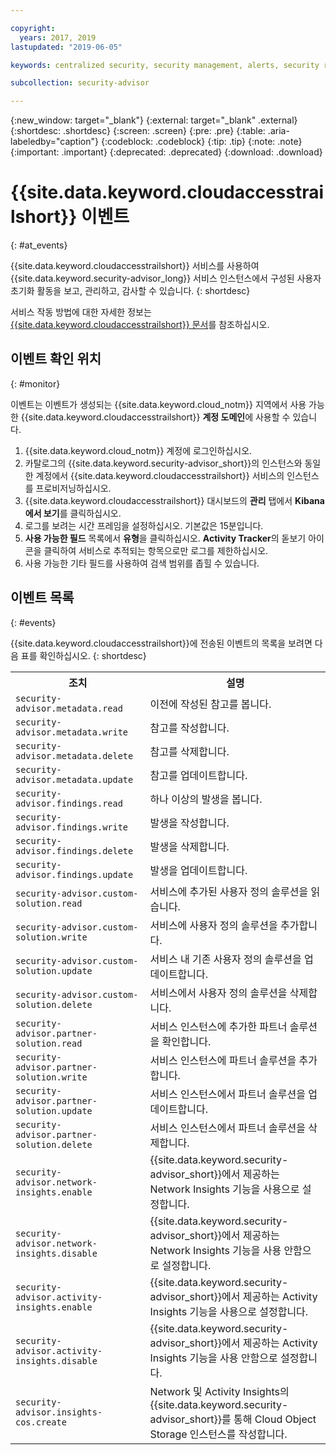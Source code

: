 ```yaml
---

copyright:
  years: 2017, 2019
lastupdated: "2019-06-05"

keywords: centralized security, security management, alerts, security risk, insights, threat detection

subcollection: security-advisor

---
```


{:new_window: target="_blank"}
{:external: target="_blank" .external}
{:shortdesc: .shortdesc}
{:screen: .screen}
{:pre: .pre}
{:table: .aria-labeledby="caption"}
{:codeblock: .codeblock}
{:tip: .tip}
{:note: .note}
{:important: .important}
{:deprecated: .deprecated}
{:download: .download}



# {{site.data.keyword.cloudaccesstrailshort}} 이벤트
{: #at_events}

{{site.data.keyword.cloudaccesstrailshort}} 서비스를 사용하여 {{site.data.keyword.security-advisor_long}} 서비스 인스턴스에서 구성된 사용자 초기화 활동을 보고, 관리하고, 감사할 수 있습니다.
{: shortdesc}






서비스 작동 방법에 대한 자세한 정보는 [{{site.data.keyword.cloudaccesstrailshort}} 문서](/docs/services/cloud-activity-tracker?topic=cloud-activity-tracker-getting-started#getting-started)를 참조하십시오.



## 이벤트 확인 위치
{: #monitor}

이벤트는 이벤트가 생성되는 {{site.data.keyword.cloud_notm}} 지역에서 사용 가능한 {{site.data.keyword.cloudaccesstrailshort}} **계정 도메인**에 사용할 수 있습니다. 

1. {{site.data.keyword.cloud_notm}} 계정에 로그인하십시오.
2. 카탈로그의 {{site.data.keyword.security-advisor_short}}의 인스턴스와 동일한 계정에서 {{site.data.keyword.cloudaccesstrailshort}} 서비스의 인스턴스를 프로비저닝하십시오.
3. {{site.data.keyword.cloudaccesstrailshort}} 대시보드의 **관리** 탭에서 **Kibana에서 보기**를 클릭하십시오.
4. 로그를 보려는 시간 프레임을 설정하십시오. 기본값은 15분입니다.
5. **사용 가능한 필드** 목록에서 **유형**을 클릭하십시오. **Activity Tracker**의 돋보기 아이콘을 클릭하여 서비스로 추적되는 항목으로만 로그를 제한하십시오.
6. 사용 가능한 기타 필드를 사용하여 검색 범위를 좁힐 수 있습니다.



## 이벤트 목록
{: #events}

{{site.data.keyword.cloudaccesstrailshort}}에 전송된 이벤트의 목록을 보려면 다음 표를 확인하십시오.
{: shortdesc}

<table>
  <tr>
    <th>조치</th>
    <th>설명</th>
  </tr>
  <tr>
    <td><code>security-advisor.metadata.read</code></td>
    <td>이전에 작성된 참고를 봅니다.</td>
  </tr>
  <tr>
    <td><code>security-advisor.metadata.write</code></td>
    <td>참고를 작성합니다.</td>
  </tr>
  <tr>
    <td><code>security-advisor.metadata.delete</code></td>
    <td>참고를 삭제합니다.</td>
  </tr>
  <tr>
    <td><code>security-advisor.metadata.update</code></td>
    <td>참고를 업데이트합니다.</td>
  </tr>
  <tr>
    <td><code>security-advisor.findings.read</code></td>
    <td>하나 이상의 발생을 봅니다.</td>
  </tr>
  <tr>
    <td><code>security-advisor.findings.write</code></td>
    <td>발생을 작성합니다.</td>
  </tr>
  <tr>
    <td><code>security-advisor.findings.delete</code></td>
    <td>발생을 삭제합니다.</td>
  </tr>
  <tr>
    <td><code>security-advisor.findings.update</code></td>
    <td>발생을 업데이트합니다.</td>
  </tr>
  <tr>
    <td><code>security-advisor.custom-solution.read</code></td>
    <td>서비스에 추가된 사용자 정의 솔루션을 읽습니다.</td>
  </tr>
  <tr>
    <td><code>security-advisor.custom-solution.write</code></td>
    <td>서비스에 사용자 정의 솔루션을 추가합니다.</td>
  </tr>
  <tr>
    <td><code>security-advisor.custom-solution.update</code></td>
    <td>서비스 내 기존 사용자 정의 솔루션을 업데이트합니다.</td>
  </tr>
  <tr>
    <td><code>security-advisor.custom-solution.delete</code></td>
    <td>서비스에서 사용자 정의 솔루션을 삭제합니다.</td>
  </tr>
  <tr>
    <td><code>security-advisor.partner-solution.read</code></td>
    <td>서비스 인스턴스에 추가한 파트너 솔루션을 확인합니다.</td>
  </tr>
  <tr>
    <td><code>security-advisor.partner-solution.write</code></td>
    <td>서비스 인스턴스에 파트너 솔루션을 추가합니다.</td>
  </tr>
  <tr>
    <td><code>security-advisor.partner-solution.update</code></td>
    <td>서비스 인스턴스에서 파트너 솔루션을 업데이트합니다.</td>
  </tr>
  <tr>
    <td><code>security-advisor.partner-solution.delete</code></td>
    <td>서비스 인스턴스에서 파트너 솔루션을 삭제합니다.</td>
  </tr>
  <tr>
    <td><code>security-advisor.network-insights.enable</code></td>
    <td>{{site.data.keyword.security-advisor_short}}에서 제공하는 Network Insights 기능을 사용으로 설정합니다.</td>
  </tr>
  <tr>
    <td><code>security-advisor.network-insights.disable</code></td>
    <td>{{site.data.keyword.security-advisor_short}}에서 제공하는 Network Insights 기능을 사용 안함으로 설정합니다.</td>
  </tr>
  <tr>
    <td><code>security-advisor.activity-insights.enable</code></td>
    <td>{{site.data.keyword.security-advisor_short}}에서 제공하는 Activity Insights 기능을 사용으로 설정합니다.</td>
  </tr>
  <tr>
    <td><code>security-advisor.activity-insights.disable</code></td>
    <td>{{site.data.keyword.security-advisor_short}}에서 제공하는 Activity Insights 기능을 사용 안함으로 설정합니다.</td>
  </tr>
  <tr>
    <td><code>security-advisor.insights-cos.create</code></td>
    <td>Network 및 Activity Insights의 {{site.data.keyword.security-advisor_short}}를 통해 Cloud Object Storage 인스턴스를 작성합니다.</td>
  </tr>
</table>
